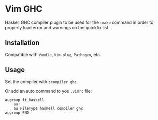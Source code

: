 # Vim GHC

Haskell GHC compiler plugin to be used for the `:make` command in order to
properly load error and warnings on the quickfix list.


## Installation

Compatible with `Vundle`, `Vim-plug`, `Pathogen`, etc.


## Usage

Set the compiler with `:compiler ghc`.

Or add an auto command to you `.vimrc` file:

```vim
augroup ft_haskell
    au!
    au FileType haskell compiler ghc
augroup END
```
